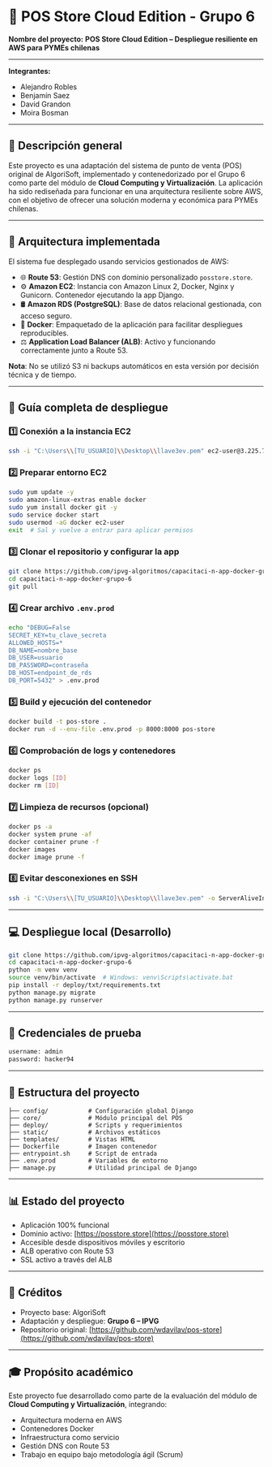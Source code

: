 # 🍎 POS Store Cloud Edition - Grupo 6

**Nombre del proyecto:**
**POS Store Cloud Edition – Despliegue resiliente en AWS para PYMEs chilenas**

---

**Integrantes:**

* Alejandro Robles
* Benjamín Saez
* David Grandon
* Moira Bosman

---

## 📘 Descripción general

Este proyecto es una adaptación del sistema de punto de venta (POS) original de AlgoriSoft, implementado y contenedorizado por el Grupo 6 como parte del módulo de **Cloud Computing y Virtualización**.
La aplicación ha sido rediseñada para funcionar en una arquitectura resiliente sobre AWS, con el objetivo de ofrecer una solución moderna y económica para PYMEs chilenas.

---

## 🧱 Arquitectura implementada

El sistema fue desplegado usando servicios gestionados de AWS:

* 🌐 **Route 53**: Gestión DNS con dominio personalizado `posstore.store`.
* ⚙️ **Amazon EC2**: Instancia con Amazon Linux 2, Docker, Nginx y Gunicorn. Contenedor ejecutando la app Django.
* 🛢️ **Amazon RDS (PostgreSQL)**: Base de datos relacional gestionada, con acceso seguro.
* 🐳 **Docker**: Empaquetado de la aplicación para facilitar despliegues reproducibles.
* ⚖️ **Application Load Balancer (ALB)**: Activo y funcionando correctamente junto a Route 53.

**Nota**: No se utilizó S3 ni backups automáticos en esta versión por decisión técnica y de tiempo.

---

## 🚀 Guía completa de despliegue

### 1️⃣ Conexión a la instancia EC2

```bash
ssh -i "C:\Users\\[TU_USUARIO]\\Desktop\\llave3ev.pem" ec2-user@3.225.77.165
```

### 2️⃣ Preparar entorno EC2

```bash
sudo yum update -y
sudo amazon-linux-extras enable docker
sudo yum install docker git -y
sudo service docker start
sudo usermod -aG docker ec2-user
exit  # Sal y vuelve a entrar para aplicar permisos
```

### 3️⃣ Clonar el repositorio y configurar la app

```bash
git clone https://github.com/ipvg-algoritmos/capacitaci-n-app-docker-grupo-6.git
cd capacitaci-n-app-docker-grupo-6
git pull
```

### 4️⃣ Crear archivo `.env.prod`

```bash
echo "DEBUG=False
SECRET_KEY=tu_clave_secreta
ALLOWED_HOSTS=*
DB_NAME=nombre_base
DB_USER=usuario
DB_PASSWORD=contraseña
DB_HOST=endpoint_de_rds
DB_PORT=5432" > .env.prod
```

### 5️⃣ Build y ejecución del contenedor

```bash
docker build -t pos-store .
docker run -d --env-file .env.prod -p 8000:8000 pos-store
```

### 6️⃣ Comprobación de logs y contenedores

```bash
docker ps
docker logs [ID]
docker rm [ID]
```

### 7️⃣ Limpieza de recursos (opcional)

```bash
docker ps -a
docker system prune -af
docker container prune -f
docker images
docker image prune -f
```

### 8️⃣ Evitar desconexiones en SSH

```bash
ssh -i "C:\Users\\[TU_USUARIO]\\Desktop\\llave3ev.pem" -o ServerAliveInterval=60 ec2-user@3.225.77.165
```

---

## 💻 Despliegue local (Desarrollo)

```bash
git clone https://github.com/ipvg-algoritmos/capacitaci-n-app-docker-grupo-6.git
cd capacitaci-n-app-docker-grupo-6
python -m venv venv
source venv/bin/activate  # Windows: venv\Scripts\activate.bat
pip install -r deploy/txt/requirements.txt
python manage.py migrate
python manage.py runserver
```

---

## 🔐 Credenciales de prueba

```bash
username: admin
password: hacker94
```

---

## 📁 Estructura del proyecto

```
├── config/           # Configuración global Django
├── core/             # Módulo principal del POS
├── deploy/           # Scripts y requerimientos
├── static/           # Archivos estáticos
├── templates/        # Vistas HTML
├── Dockerfile        # Imagen contenedor
├── entrypoint.sh     # Script de entrada
├── .env.prod         # Variables de entorno
├── manage.py         # Utilidad principal de Django
```

---

## 📊 Estado del proyecto

* Aplicación 100% funcional
* Dominio activo: [https://posstore.store](https://posstore.store)
* Accesible desde dispositivos móviles y escritorio
* ALB operativo con Route 53
* SSL activo a través del ALB

---

## 📙 Créditos

* Proyecto base: AlgoriSoft
* Adaptación y despliegue: **Grupo 6 – IPVG**
* Repositorio original: [https://github.com/wdavilav/pos-store](https://github.com/wdavilav/pos-store)

---

## 🎓 Propósito académico

Este proyecto fue desarrollado como parte de la evaluación del módulo de **Cloud Computing y Virtualización**, integrando:

* Arquitectura moderna en AWS
* Contenedores Docker
* Infraestructura como servicio
* Gestión DNS con Route 53
* Trabajo en equipo bajo metodología ágil (Scrum)
